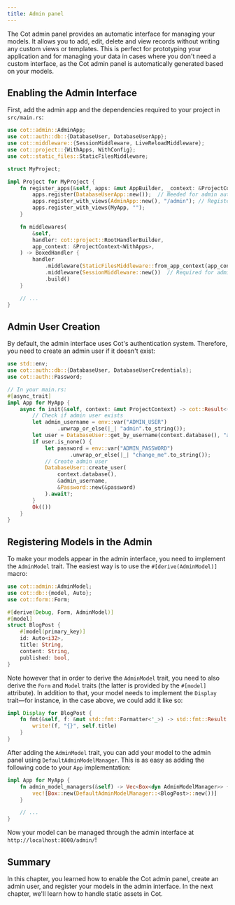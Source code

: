 ```yaml
---
title: Admin panel
---
```


The Cot admin panel provides an automatic interface for managing your models. It allows you to add, edit, delete and view records without writing any custom views or templates. This is perfect for prototyping your application and for managing your data in cases where you don't need a custom interface, as the Cot admin panel is automatically generated based on your models.

## Enabling the Admin Interface

First, add the admin app and the dependencies required to your project in `src/main.rs`:

```rust
use cot::admin::AdminApp;
use cot::auth::db::{DatabaseUser, DatabaseUserApp};
use cot::middleware::{SessionMiddleware, LiveReloadMiddleware};
use cot::project::{WithApps, WithConfig};
use cot::static_files::StaticFilesMiddleware;

struct MyProject;

impl Project for MyProject {
    fn register_apps(&self, apps: &mut AppBuilder, _context: &ProjectContext<WithConfig>) {
        apps.register(DatabaseUserApp::new());  // Needed for admin authentication
        apps.register_with_views(AdminApp::new(), "/admin"); // Register the admin app
        apps.register_with_views(MyApp, "");
    }

    fn middlewares(
        &self,
        handler: cot::project::RootHandlerBuilder,
        app_context: &ProjectContext<WithApps>,
    ) -> BoxedHandler {
        handler
            .middleware(StaticFilesMiddleware::from_app_context(app_context))
            .middleware(SessionMiddleware::new())  // Required for admin login
            .build()
    }

    // ...
}
```

## Admin User Creation

By default, the admin interface uses Cot's authentication system. Therefore, you need to create an admin user if it doesn't exist:

```rust
use std::env;
use cot::auth::db::{DatabaseUser, DatabaseUserCredentials};
use cot::auth::Password;

// In your main.rs:
#[async_trait]
impl App for MyApp {
    async fn init(&self, context: &mut ProjectContext) -> cot::Result<()> {
        // Check if admin user exists
        let admin_username = env::var("ADMIN_USER")
                .unwrap_or_else(|_| "admin".to_string());
        let user = DatabaseUser::get_by_username(context.database(), "admin").await?;
        if user.is_none() {
            let password = env::var("ADMIN_PASSWORD")
                    .unwrap_or_else(|_| "change_me".to_string());
            // Create admin user
            DatabaseUser::create_user(
                context.database(),
                &admin_username,
                &Password::new(&password)
            ).await?;
        }
        Ok(())
    }
}
```

## Registering Models in the Admin

To make your models appear in the admin interface, you need to implement the `AdminModel` trait. The easiest way is to use the `#[derive(AdminModel)]` macro:

```rust
use cot::admin::AdminModel;
use cot::db::{model, Auto};
use cot::form::Form;

#[derive(Debug, Form, AdminModel)]
#[model]
struct BlogPost {
    #[model(primary_key)]
    id: Auto<i32>,
    title: String,
    content: String,
    published: bool,
}
```

Note however that in order to derive the `AdminModel` trait, you need to also derive the `Form` and `Model` traits (the latter is provided by the `#[model]` attribute). In addition to that, your model needs to implement the `Display` trait—for instance, in the case above, we could add it like so:

```rust
impl Display for BlogPost {
    fn fmt(&self, f: &mut std::fmt::Formatter<'_>) -> std::fmt::Result {
        write!(f, "{}", self.title)
    }
}
```

After adding the `AdminModel` trait, you can add your model to the admin panel using `DefaultAdminModelManager`. This is as easy as adding the following code to your `App` implementation:

```rust
impl App for MyApp {
    fn admin_model_managers(&self) -> Vec<Box<dyn AdminModelManager>> {
        vec![Box::new(DefaultAdminModelManager::<BlogPost>::new())]
    }

    // ...
}
```

Now your model can be managed through the admin interface at `http://localhost:8000/admin/`!

## Summary

In this chapter, you learned how to enable the Cot admin panel, create an admin user, and register your models in the admin interface. In the next chapter, we'll learn how to handle static assets in Cot.
